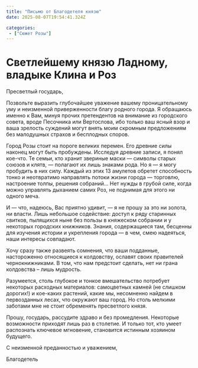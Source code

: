 ```yaml
---
title: "Письмо от Благодетеля князю"
date: 2025-08-07T19:54:41.324Z

categories:
 - ["Сюжет Розы"]
---
```


Светлейшему князю Ладному, владыке Клина и Роз
==============================================

Пресветлый государь,

Позвольте выразить глубочайшее уважение вашему проницательному уму и
неизменной приверженности благу родного города. Я обращаюсь именно к
Вам, минуя прочих претендентов на внимание из городского совета, вроде
Песочника или Вертослова, ибо только ваш ясный взор и ваша зрелость
суждений могут внять моим скромным предложениям без малодушных страхов и
бесплодных споров.

Город Розы стоит на пороге великих перемен. Его древние силы наконец
могут быть пробуждены. Исследуя древние записи, я понял кое-что. Те
семьи, кто хранит звериные маски — символы старых союзов и клятв, —
полагают их лишь знаками рода. Но я — я могу пробудить в них силу.
Каждый из этих 13 амулетов обретет способность тонко и неотвратимо
направлять потоки жизни города — торговлю, настроение толпы, решения
собраний... Нет нужды в грубой силе, когда можно управлять дыханием
самих Роз, не поднимая для этого ни одного меча.

И — что, надеюсь, Вас приятно удивит, — я не прошу за это ни золота, ни
власти. Лишь небольшое содействие: доступ к ряду старинных свитков,
пылящихся ныне без пользы в княжеском собрании и у некоторых городских
книжников. Знания, содержащиеся там, бесценны для изучения истории и
укрепления города — в чем, смею надеяться, наши интересы совпадают.

Хочу сразу также развеять сомнения, что ваши подданные, настороженно
относящиеся к колдовству, ославят своих правителей чернокнижниками. В
том, что нам предстоит сделать, нет ни грана колдовства – лишь мудрость.

Разумеется, столь глубокое и тонкое вмешательство потребует некоторых
расходных материалов: самоцветных камней (не слишком дорогих!) и
кое-каких растений, какие мы, несомненно найдем в первозданных лесах,
что окружают ваш город. Но столь мелкими заботами мне не стоит
обременять пресветлого князя.

Прошу, государь, рассудите здраво и без промедления. Некоторые
возможности приходят лишь раз в столетие. И только тот, кто умеет
распознать ключевое мгновение, становится истинным хозяином будущего.

С неизменной преданностью и уважением,

Благодетель
